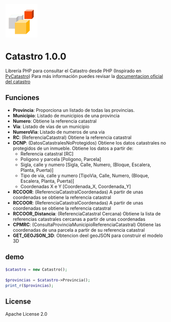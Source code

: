 <img src="https://github.com/antares500/catastro/blob/5cf75060edad19653542f3df31f40aed1d54009e/logo-catastro.png" alt="Logo catastro" width="100"/>

# Catastro 1.0.0
Librería PHP para consultar el Catastro desde PHP (Inspirado en [PyCatastro](https://github.com/gisce/pycatastro))
Para más información puedes revisar la [documentacion oficial del catastro](https://ovc.catastro.meh.es/ovcservweb/ovcswlocalizacionrc/ovccoordenadas.asmx)

## Funciones
- **Provincia**: Proporciona un listado de todas las provincias.
- **Municipio**: Listado de municipios de una provincia
- **Numero**: Obtiene la referencia catastral
- **Via**: Listado de vías de un municipio
- **NumeroVia**: Listado de numeros de una via
- **RC**: (ReferenciaCatastral) Obtiene la referencia catastral
- **DCNP**: (DatosCatastralesNoProtegidos) Obtiene los datos catastrales no protegidos de un inmueble. Obtiene los datos a partir de:
    - Referencia catastral [RC]
    - Poligono y parcela [Poligono, Parcela]
    - Sigla, calle y numero [Sigla, Calle, Numero, (Bloque, Escalera, Planta, Puerta)]
    - Tipo de via, calle y numero [TipoVia, Calle, Numero, (Bloque, Escalera, Planta, Puerta)]
    - Coordenadas X e Y [Coordenada_X, Coordenada_Y]
- **RCCOOR**: (ReferenciaCatastralCoordenadas) A partir de unas coordenadas se obtiene la referencia catastral
- **RCCOOR**: (ReferenciaCatastralCoordenadas) A partir de unas coordenadas se obtiene la referencia catastral
- **RCCOOR_Distancia**: (ReferenciaCatastral Cercana) Obtiene la lista de referencias catastrales cercanas a partir de unas coordenadas
- **CPMRC**: (ConsultaProvinciaMunicipioReferenciaCatastral) Obtiene las coordenadas de una parcela a partir de su referencia catastral
- **GET_GEOJSON_3D**: Obtencion deel geoJSON para construir el modelo 3D

## demo
```php
$catastro = new Catastro();

$provincias = $catastro->Provincia();
print_r($provincias);


```

## License

Apache License 2.0
